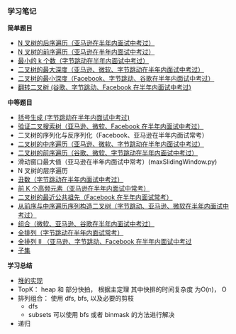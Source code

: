### 学习笔记

**简单题目**

- [N 叉树的后序遍历（亚马逊在半年内面试中考过）](n-treee-postorder.py)
- [N 叉树的前序遍历（亚马逊在半年内面试中考过）](preorderTraversal.py)
- [最小的 k 个数（字节跳动在半年内面试中考过）](getLeastNumbers.py)
- [二叉树的最大深度（亚马逊、微软、字节跳动在半年内面试中考过）](maxDepth.py) 
- [二叉树的最小深度（Facebook、字节跳动、谷歌在半年内面试中考过）](minDepth.py)
- [翻转二叉树 (谷歌、字节跳动、Facebook 在半年内面试中考过)](invertTree.py)

**中等题目**
- [括号生成 (字节跳动在半年内面试中考过)](generateParenthesis.py)
- [验证二叉搜索树（亚马逊、微软、Facebook 在半年内面试中考过）](isValidBST.py)
- 二叉树的序列化与反序列化（Facebook、亚马逊在半年内面试常考）
- [二叉树的中序遍历（亚马逊、微软、字节跳动在半年内面试中考过）](inorder.py)
- [二叉树的前序遍历（谷歌、微软、字节跳动在半年内面试中考过）](preorderTraversal.py)
- 滑动窗口最大值（亚马逊在半年内面试中常考）(maxSlidingWindow.py)
- N 叉树的层序遍历
- [丑数（字节跳动在半年内面试中考过）](UglyNumber.py)
- [前 K 个高频元素（亚马逊在半年内面试中常考）](topKFrequent.py)
- [二叉树的最近公共祖先（Facebook 在半年内面试常考）](lowestCommonAncestor.py)
- [从前序与中序遍历序列构造二叉树（字节跳动、亚马逊、微软在半年内面试中考过）](buildTree.py)
- [组合（微软、亚马逊、谷歌在半年内面试中考过）](combine.py)
- [全排列（字节跳动在半年内面试常考）](permute.py)
- [全排列 II （亚马逊、字节跳动、Facebook 在半年内面试中考过](permuteUnique.py)
- [子集](subset.py)

**学习总结**

- [堆的实现](heap_sort.py)
- TopK： heap 和 部分快拍， 根据主定理 其中快排的时间复杂度 为O(n)， O
- 排列组合： 使用 dfs, bfs, 以及必要的剪枝
  - dfs
  - subsets 可以使用 bfs 或者 binmask 的方法进行解决
- 递归
